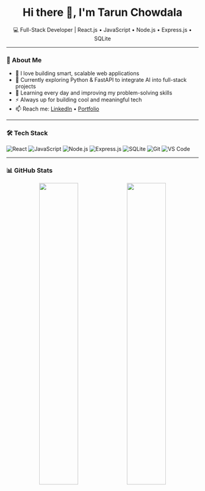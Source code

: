 <h1 align="center">Hi there 👋, I'm Tarun Chowdala</h1>

<p align="center">
  💻 Full-Stack Developer | React.js • JavaScript • Node.js • Express.js • SQLite  
</p>

---

### 🚀 About Me
- 🔭 I love building smart, scalable web applications  
- 🧠 Currently exploring Python & FastAPI to integrate AI into full-stack projects  
- 🌱 Learning every day and improving my problem-solving skills  
- ⚡ Always up for building cool and meaningful tech  
- 📫 Reach me: [LinkedIn](https://www.linkedin.com/in/tarun-chowdala-77214125b) • [Portfolio](https://your-portfolio.com)

---

### 🛠️ Tech Stack
![React](https://img.shields.io/badge/-React-61DAFB?style=flat&logo=react&logoColor=white)
![JavaScript](https://img.shields.io/badge/-JavaScript-F7DF1E?style=flat&logo=javascript&logoColor=black)
![Node.js](https://img.shields.io/badge/-Node.js-339933?style=flat&logo=node.js&logoColor=white)
![Express.js](https://img.shields.io/badge/-Express.js-000000?style=flat&logo=express&logoColor=white)
![SQLite](https://img.shields.io/badge/-SQLite-003B57?style=flat&logo=sqlite&logoColor=white)
![Git](https://img.shields.io/badge/-Git-F05032?style=flat&logo=git&logoColor=white)
![VS Code](https://img.shields.io/badge/-VSCode-007ACC?style=flat&logo=visual-studio-code&logoColor=white)

---

### 📊 GitHub Stats
<p align="center">
  <img src="https://github-readme-stats.vercel.app/api?username=tarunchowdala&show_icons=true&theme=radical" width="45%" />
  <img src="https://github-readme-streak-stats.herokuapp.com/?user=tarunchowdala&theme=radical" width="45%" />
</p>

